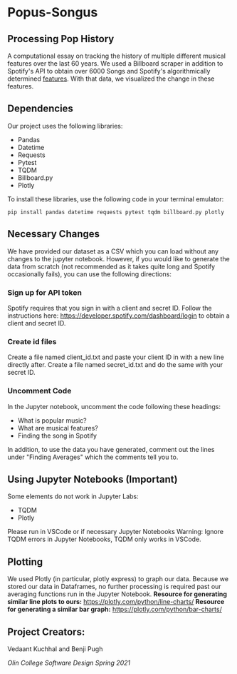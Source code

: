 # Popus-Songus
## Processing Pop History
A computational essay on tracking the history of multiple different musical features over the last 60 years.
We used a Billboard scraper in addition to Spotify's API to obtain over 6000 Songs and Spotify's algorithmically determined [features](https://developer.spotify.com/documentation/web-api/reference/#category-tracks). With that data, we visualized the change in these features.

## Dependencies
Our project uses the following libraries:
* Pandas
* Datetime
* Requests
* Pytest
* TQDM
* Billboard.py
* Plotly

To install these libraries, use the following code in your terminal emulator:
```
pip install pandas datetime requests pytest tqdm billboard.py plotly
```
## Necessary Changes
We have provided our dataset as a CSV which you can load without any changes to the jupyter notebook. However, if you would like to generate the data from scratch (not recommended as it takes quite long and Spotify occasionally fails), you can use the following directions:

### Sign up for API token
Spotify requires that you sign in with a client and secret ID. Follow the instructions here: https://developer.spotify.com/dashboard/login to obtain a client and secret ID.

### Create id files
Create a file named client_id.txt and paste your client ID in with a new line directly after. Create a file named secret_id.txt and do the same with your secret ID.

### Uncomment Code
In the Jupyter notebook, uncomment the code following these headings:
* What is popular music?
* What are musical features?
* Finding the song in Spotify

In addition, to use the data you have generated, comment out the lines under "Finding Averages" which the comments tell you to.


## Using Jupyter Notebooks (Important)
Some elements do not work in Jupyter Labs:
* TQDM
* Plotly

Please run in VSCode or if necessary Jupyter Notebooks
Warning: Ignore TQDM errors in Jupyter Notebooks, TQDM only works in VSCode.


## Plotting
We used Plotly (in particular, plotly express) to graph our data. Because we stored our data in Dataframes, no further processing is required past our averaging functions run in the Jupyter Notebook.
**Resource for generating similar line plots to ours:**
https://plotly.com/python/line-charts/
**Resource for generating a similar bar graph:**
https://plotly.com/python/bar-charts/



## Project Creators:

Vedaant Kuchhal and Benji Pugh

*Olin College Software Design Spring 2021*
